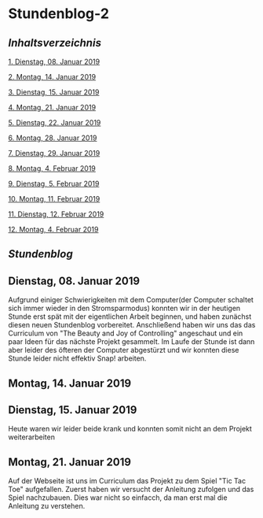 # Stundenblog-2

## *Inhaltsverzeichnis* 

[1.   Dienstag, 08. Januar 2019](#1)  

[2.   Montag, 14. Januar 2019](#2)

[3.   Dienstag, 15. Januar 2019](#3)

[4.   Montag, 21. Januar 2019](#4)

[5.   Dienstag, 22. Januar 2019](#5)

[6.   Montag, 28. Januar 2019](#6)

[7.   Dienstag, 29. Januar 2019](#7)

[8.   Montag, 4. Februar 2019](#8)
 
[9.   Dienstag, 5. Februar 2019](#9)

[10.   Montag, 11. Februar 2019](#10)

[11.   Dienstag, 12. Februar 2019](#11)

[12.   Montag, 4. Februar 2019](#12)

## *Stundenblog*

## <a name="1"></a> Dienstag, 08. Januar 2019

Aufgrund einiger Schwierigkeiten mit dem Computer(der Computer schaltet sich immer wieder in den Stromsparmodus) konnten wir in
der heutigen Stunde erst spät mit der eigentlichen Arbeit beginnen, und haben zunächst diesen neuen Stundenblog vorbereitet.
Anschließend haben wir uns das das Curriculum von "The Beauty and Joy of Controlling" angeschaut und ein paar Ideen für das nächste Projekt gesammelt. Im Laufe der Stunde ist dann aber leider des öfteren der Computer abgestürzt und wir konnten diese Stunde leider nicht effektiv Snap! arbeiten.

 
## <a name="2"></a> Montag, 14. Januar 2019


## <a name="3"></a> Dienstag, 15. Januar 2019
Heute waren wir leider beide krank und konnten somit nicht an dem Projekt weiterarbeiten


## <a name="4"></a> Montag, 21. Januar 2019
Auf der Webseite ist uns im Curriculum das Projekt zu dem Spiel "Tic Tac Toe" aufgefallen. Zuerst haben wir versucht der Anleitung zufolgen und das Spiel nachzubauen. Dies war nicht so einfacch, da man erst mal die Anleitung zu verstehen.
